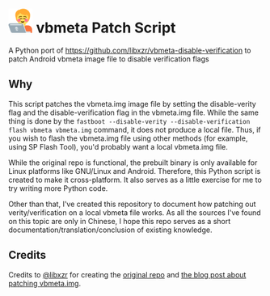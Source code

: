 # <img src="logo.svg" width="48px" height="48px" alt="logo"> vbmeta Patch Script

A Python port of https://github.com/libxzr/vbmeta-disable-verification to patch Android vbmeta image file to disable verification flags

## Why

This script patches the vbmeta.img image file by setting the disable-verity flag and the disable-verification flag in the vbmeta.img file. While the same thing is done by the `fastboot --disable-verity --disable-verification flash vbmeta vbmeta.img` command, it does not produce a local file. Thus, if you wish to flash the vbmeta.img file using other methods (for example, using SP Flash Tool), you'd probably want a local vbmeta.img file.

While the original repo is functional, the prebuilt binary is only available for Linux platforms like GNU/Linux and Android. Therefore, this Python script is created to make it cross-platform. It also serves as a little exercise for me to try writing more Python code.

Other than that, I've created this repository to document how patching out verity/verification on a local vbmeta file works. As all the sources I've found on this topic are only in Chinese, I hope this repo serves as a short documentation/translation/conclusion of existing knowledge.

## Credits

Credits to [@libxzr](https://github.com/libxzr) for creating the [original repo](https://github.com/libxzr/vbmeta-disable-verification) and [the blog post about patching vbmeta.img](https://blog.xzr.moe/archives/226/).

